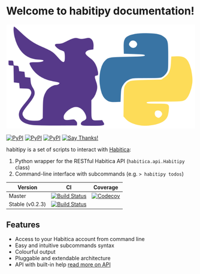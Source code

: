 # Welcome to habitipy documentation!
![logo](assets/images/logo.svg) 

[![PyPI](https://img.shields.io/pypi/v/habitipy.svg)](https://pypi.python.org/pypi/habitipy) [![PyPI](https://img.shields.io/pypi/pyversions/habitipy.svg)](https://pypi.python.org/pypi/habitipy) [![PyPI](https://img.shields.io/pypi/l/habitipy.svg)](https://pypi.python.org/pypi/habitipy) [![Say Thanks!](https://img.shields.io/badge/Say%20Thanks-!-1EAEDB.svg)](https://saythanks.io/to/ASMfreaK)

habitipy is a set of scripts to interact with [Habitica](http://habitica.com):

1. Python wrapper for the RESTful Habitica API (`habitica.api.Habitipy` class)
2. Command-line interface with subcommands (e.g. `> habitipy todos`)

| Version | CI | Coverage |
| ---- | ---- | ----- |
| Master |  [![Build Status](https://api.travis-ci.org/ASMfreaK/habitipy.svg?branch=master)](https://travis-ci.org/ASMfreaK/habitipy) | [![Codecov](https://img.shields.io/codecov/c/github/ASMfreaK/habitipy.svg)](https://codecov.io/gh/ASMfreaK/habitipy)  |
| Stable (v0.2.3) | [![Build Status](https://api.travis-ci.org/ASMfreaK/habitipy.svg?branch=v0.2.3)](https://travis-ci.org/ASMfreaK/habitipy)|  |

Features
--------

* Access to your Habitica account from command line
* Easy and intuitive subcommands syntax
* Colourful output
* Pluggable and extendable architecture
* API with built-in help [read more on API](api.md)
